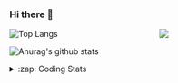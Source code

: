### Hi there 👋

<!--
**tao8687/tao8687** is a ✨ _special_ ✨ repository because its `README.md` (this file) appears on your GitHub profile.

Here are some ideas to get you started:

- 🔭 I’m currently working on ...
- 🌱 I’m currently learning ...
- 👯 I’m looking to collaborate on ...
- 🤔 I’m looking for help with ...
- 💬 Ask me about ...
- 📫 How to reach me: ...
- 😄 Pronouns: ...
- ⚡ Fun fact: ...
-->

<img align='right' src="https://media.giphy.com/media/M9gbBd9nbDrOTu1Mqx/giphy.gif" width="240">

  
![Top Langs](https://github-readme-stats.vercel.app/api/top-langs/?username=tao8687&layout=compact&title_color=23238E&text_color=A67D3D)

![Anurag's github stats](https://github-readme-stats.vercel.app/api?username=tao8687&show_icons=true&&text_color=A67D3D&title_color=23238E&show_icons=false&count_private=true&hide=stars)

<details>
  <summary>:zap: Coding Stats</summary>
  <br>
    
<!--START_SECTION:waka-->
![Code Time](http://img.shields.io/badge/Code%20Time-1%2C602%20hrs%2034%20mins-blue)

![Profile Views](http://img.shields.io/badge/Profile%20Views-0-blue)

**🐱 My GitHub Data** 

> 📦 1.5 MB Used in GitHub's Storage 
 > 
> 🏆 196 Contributions in the Year 2024
 > 
> 🚫 Not Opted to Hire
 > 
> 📜 53 Public Repositories 
 > 
> 🔑 25 Private Repositories 
 > 
**I'm an Early 🐤** 

```text
🌞 Morning                1427 commits        ██████████████████████░░░   87.28 % 
🌆 Daytime                87 commits          █░░░░░░░░░░░░░░░░░░░░░░░░   05.32 % 
🌃 Evening                117 commits         ██░░░░░░░░░░░░░░░░░░░░░░░   07.16 % 
🌙 Night                  4 commits           ░░░░░░░░░░░░░░░░░░░░░░░░░   00.24 % 
```
📅 **I'm Most Productive on Wednesday** 

```text
Monday                   235 commits         ████░░░░░░░░░░░░░░░░░░░░░   14.37 % 
Tuesday                  222 commits         ███░░░░░░░░░░░░░░░░░░░░░░   13.58 % 
Wednesday                289 commits         ████░░░░░░░░░░░░░░░░░░░░░   17.68 % 
Thursday                 214 commits         ███░░░░░░░░░░░░░░░░░░░░░░   13.09 % 
Friday                   232 commits         ████░░░░░░░░░░░░░░░░░░░░░   14.19 % 
Saturday                 226 commits         ███░░░░░░░░░░░░░░░░░░░░░░   13.82 % 
Sunday                   217 commits         ███░░░░░░░░░░░░░░░░░░░░░░   13.27 % 
```


📊 **This Week I Spent My Time On** 

```text
🕑︎ Time Zone: Asia/Shanghai

💬 Programming Languages: 
YAML                     6 hrs 36 mins       ███████████░░░░░░░░░░░░░░   43.94 % 
Other                    3 hrs 22 mins       ██████░░░░░░░░░░░░░░░░░░░   22.44 % 
C++                      1 hr 55 mins        ███░░░░░░░░░░░░░░░░░░░░░░   12.77 % 
Python                   1 hr 44 mins        ███░░░░░░░░░░░░░░░░░░░░░░   11.61 % 
Lua                      34 mins             █░░░░░░░░░░░░░░░░░░░░░░░░   03.81 % 

🔥 Editors: 
VS Code                  15 hrs 1 min        █████████████████████████   100.00 % 

🐱‍💻 Projects: 
tami_ws                  6 hrs 49 mins       ███████████░░░░░░░░░░░░░░   45.44 % 
xju-robot                4 hrs 14 mins       ███████░░░░░░░░░░░░░░░░░░   28.17 % 
rosbridge_suite          2 hrs 22 mins       ████░░░░░░░░░░░░░░░░░░░░░   15.80 % 
wheeltec_robot           51 mins             █░░░░░░░░░░░░░░░░░░░░░░░░   05.76 % 
ros_motion_planning      18 mins             █░░░░░░░░░░░░░░░░░░░░░░░░   02.08 % 

💻 Operating System: 
Linux                    15 hrs 1 min        █████████████████████████   100.00 % 
```

**I Mostly Code in C++** 

```text
C++                      10 repos            ███████░░░░░░░░░░░░░░░░░░   29.41 % 
Python                   10 repos            ███████░░░░░░░░░░░░░░░░░░   29.41 % 
JavaScript               2 repos             █░░░░░░░░░░░░░░░░░░░░░░░░   05.88 % 
Batchfile                1 repo              █░░░░░░░░░░░░░░░░░░░░░░░░   02.94 % 
HTML                     1 repo              █░░░░░░░░░░░░░░░░░░░░░░░░   02.94 % 
```



**Timeline**

![Lines of Code chart](https://raw.githubusercontent.com/tao8687/tao8687/master/assets/bar_graph.png)


 Last Updated on 07/07/2024 01:26:12 UTC
<!--END_SECTION:waka-->
</details>
